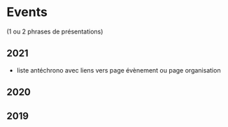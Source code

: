 # Events

(1 ou 2 phrases de présentations)

## 2021
- liste antéchrono avec liens vers page évènement ou page organisation


## 2020

## 2019

